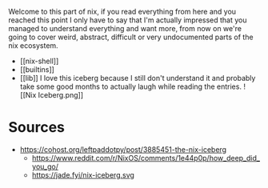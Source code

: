 Welcome to this part of nix, if you read everything from here and you reached this point I only have to say that I'm actually impressed that you managed to understand everything and want more, from now on we're going to cover weird, abstract, difficult or very undocumented parts of the nix ecosystem.

- [[nix-shell]]
- [[builtins]]
- [[lib]]
I love this iceberg because I still don't understand it and probably take some good months to actually laugh while reading the entries.
![[Nix Iceberg.png]]
# Sources
- https://cohost.org/leftpaddotpy/post/3885451-the-nix-iceberg
	- https://www.reddit.com/r/NixOS/comments/1e44p0p/how_deep_did_you_go/
	- https://jade.fyi/nix-iceberg.svg